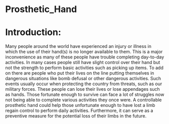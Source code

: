# Prosthetic_Hand

# Introduction:
Many people around the world have experienced an injury or illness in which the use of their hand(s) is no longer available to them. This is a major inconvenience as many of these people have trouble completing day-to-day activities. In many cases people still have slight control over their hand but not the strength to perform basic activities such as picking up items. To add on there are people who put their lives on the line putting themselves in dangerous situations like bomb defusal or other dangerous activities. Such events usually occur when protecting the country from threats, such as our military forces. These people can lose their lives or lose appendages such as hands. Those fortunate enough to survive can face a lot of struggles now not being able to complete various activities they once were. A controllable prosthetic hand could help those unfortunate enough to have lost a limb regain control to perform daily activities. Furthermore, it can serve as a preventive measure for the potential loss of their limbs in the future.
